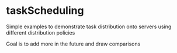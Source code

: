 # taskScheduling

Simple examples to demonstrate task distribution onto servers using different distribution policies

Goal is to add more in the future and draw comparisons
